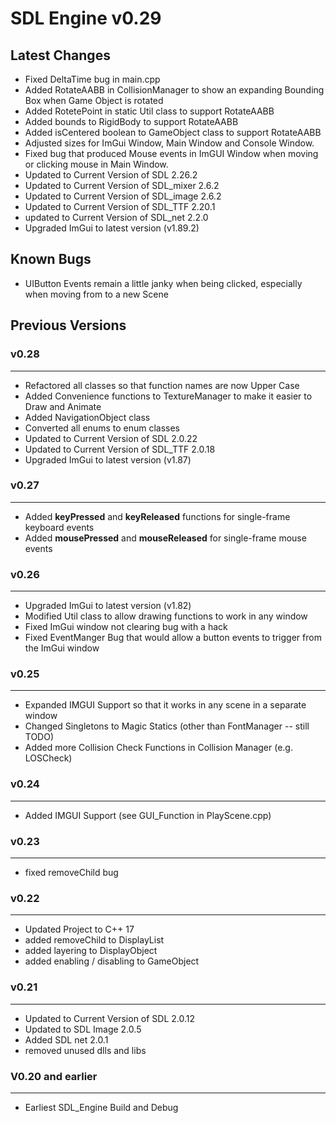 # SDL Engine v0.29

Latest Changes
---------------
- Fixed DeltaTime bug in main.cpp
- Added RotateAABB in CollisionManager to show an expanding Bounding Box when Game Object is rotated
- Added RotetePoint in static Util class to support RotateAABB
- Added bounds to RigidBody to support RotateAABB
- Added isCentered boolean to GameObject class to support RotateAABB
- Adjusted sizes for ImGui Window, Main Window and Console Window.
- Fixed bug that produced Mouse events in ImGUI Window when moving or clicking mouse in Main Window.
- Updated to Current Version of SDL 2.26.2
- Updated to Current Version of SDL_mixer 2.6.2
- Updated to Current Version of SDL_image 2.6.2
- Updated to Current Version of SDL_TTF 2.20.1
- updated to Current Version of SDL_net 2.2.0
- Upgraded ImGui to latest version (v1.89.2)


Known Bugs
---------------
- UIButton Events remain a little janky when being clicked, especially when moving from to a new Scene

## Previous Versions

### v0.28
---------------
- Refactored all classes so that function names are now Upper Case
- Added Convenience functions to TextureManager to make it easier to Draw and Animate
- Added NavigationObject class
- Converted all enums to enum classes
- Updated to Current Version of SDL 2.0.22
- Updated to Current Version of SDL_TTF 2.0.18
- Upgraded ImGui to latest version (v1.87)

### v0.27
---------------
- Added **keyPressed** and **keyReleased** functions for single-frame keyboard events 
- Added **mousePressed** and **mouseReleased** for single-frame mouse events


### v0.26
---------------
- Upgraded ImGui to latest version (v1.82)
- Modified Util class to allow drawing functions to work in any window
- Fixed ImGui window not clearing bug with a hack
- Fixed EventManger Bug that would allow a button events to trigger from the ImGui window

### v0.25
---------------
- Expanded IMGUI Support so that it works in any scene in a separate window
- Changed Singletons to Magic Statics (other than FontManager -- still TODO)
- Added more Collision Check Functions in Collision Manager (e.g. LOSCheck)

### v0.24
---------------
- Added IMGUI Support (see GUI_Function in PlayScene.cpp)

### v0.23
-----
- fixed removeChild bug

### v0.22
-----
- Updated Project to C++ 17
- added removeChild to DisplayList
- added layering to DisplayObject
- added enabling / disabling to GameObject

### v0.21
-----
- Updated to Current Version of SDL 2.0.12
- Updated to SDL Image 2.0.5
- Added SDL net 2.0.1
- removed unused dlls and libs

### V0.20 and earlier
-----------------
- Earliest SDL_Engine Build and Debug
